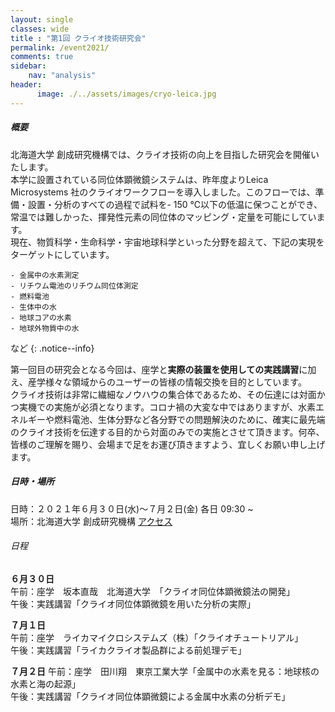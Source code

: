 ```yaml
---
layout: single
classes: wide
title : "第1回 クライオ技術研究会"
permalink: /event2021/
comments: true
sidebar: 
    nav: "analysis"
header:
      image: ./../assets/images/cryo-leica.jpg
---
```

##### 概要 
北海道大学 創成研究機構では、クライオ技術の向上を目指した研究会を開催いたします。    
本学に設置されている同位体顕微鏡システムは、昨年度よりLeica Microsystems 社のクライオワークフローを導入しました。このフローでは、準備・設置・分析のすべての過程で試料を- 150 ℃以下の低温に保つことができ、常温では難しかった、揮発性元素の同位体のマッピング・定量を可能にしています。   
現在、物質科学・生命科学・宇宙地球科学といった分野を超えて、下記の実現をターゲットにしています。    

    - 金属中の水素測定   
    - リチウム電池のリチウム同位体測定   
    - 燃料電池   
    - 生体中の水   
    - 地球コアの水素   
    - 地球外物質中の水   
 など
{: .notice--info}


第一回目の研究会となる今回は、座学と**実際の装置を使用しての実践講習**に加え、産学様々な領域からのユーザーの皆様の情報交換を目的としています。   
クライオ技術は非常に繊細なノウハウの集合体であるため、その伝達には対面かつ実機での実施が必須となります。コロナ禍の大変な中ではありますが、水素エネルギーや燃料電池、生体分野など各分野での問題解決のために、確実に最先端のクライオ技術を伝達する目的から対面のみでの実施とさせて頂きます。何卒、皆様のご理解を賜り、会場まで足をお運び頂きますよう、宜しくお願い申し上げます。   
    
##### 日時・場所  
日時：２０２１年６月３０日(水)～７月２日(金) 各日 09:30 ~   
場所：北海道大学 創成研究機構 [アクセス](https://www.cris.hokudai.ac.jp/wp/wp-content/uploads/2021/03/map-1.pdf)

###### 日程  
**６月３０日**  
午前：座学　坂本直哉　北海道大学　「クライオ同位体顕微鏡法の開発」   
午後：実践講習「クライオ同位体顕微鏡を用いた分析の実際」   

**７月１日**   
午前：座学　ライカマイクロシステムズ（株）「クライオチュートリアル」   
午後：実践講習「ライカクライオ製品群による前処理デモ」  

**７月２日**
午前：座学　田川翔　東京工業大学「金属中の水素を見る：地球核の水素と海の起源」   
午後：実践講習「クライオ同位体顕微鏡による金属中水素の分析デモ」   